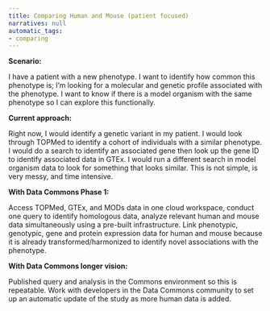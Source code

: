 ```yaml
---
title: Comparing Human and Mouse (patient focused)
narratives: null
automatic_tags:
- comparing
---
```

**Scenario:**

I have a patient with a new phenotype. I want to identify how common
this phenotype is; I’m looking for a molecular and genetic profile
associated with the phenotype. I want to know if there is a model
organism with the same phenotype so I can explore this functionally.

**Current approach:**

Right now, I would identify a genetic variant in my patient. I would
look through TOPMed to identify a cohort of individuals with a similar
phenotype. I would do a search to identify an associated gene then
look up the gene ID to identify associated data in GTEx. I would run a
different search in model organism data to look for something that
looks similar. This is not simple, is very messy, and time intensive.

**With Data Commons Phase 1:**

Access TOPMed, GTEx, and MODs data in one cloud workspace, conduct one
query to identify homologous data, analyze relevant human and mouse
data simultaneously using a pre-built infrastructure. Link phenotypic,
genotypic, gene and protein expression data for human and mouse
because it is already transformed/harmonized to identify novel
associations with the phenotype.

**With Data Commons longer vision:**

Published query and analysis in the Commons environment so this is
repeatable. Work with developers in the Data Commons community to set
up an automatic update of the study as more human data is added.